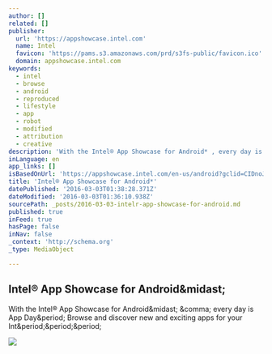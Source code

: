 ```yaml
---
author: []
related: []
publisher:
  url: 'https://appshowcase.intel.com'
  name: Intel
  favicon: 'https://pams.s3.amazonaws.com/prd/s3fs-public/favicon.ico'
  domain: appshowcase.intel.com
keywords:
  - intel
  - browse
  - android
  - reproduced
  - lifestyle
  - app
  - robot
  - modified
  - attribution
  - creative
description: 'With the Intel® App Showcase for Android* , every day is App Day. Browse and discover new and exciting apps for your Int...'
inLanguage: en
app_links: []
isBasedOnUrl: 'https://appshowcase.intel.com/en-us/android?gclid=CIDnoJ-wo8sCFVBhfgod4F4NGw&gclsrc=aw.ds'
title: 'Intel® App Showcase for Android*'
datePublished: '2016-03-03T01:38:28.371Z'
dateModified: '2016-03-03T01:36:10.938Z'
sourcePath: _posts/2016-03-03-intelr-app-showcase-for-android.md
published: true
inFeed: true
hasPage: false
inNav: false
_context: 'http://schema.org'
_type: MediaObject

---
```

<article style=""><h1>Intel® App Showcase for Android&amp;midast;</h1><p>With the Intel® App Showcase for Android&amp;midast; &amp;comma; every day is App Day&amp;period; Browse and discover new and exciting apps for your Int&amp;period;&amp;period;&amp;period;</p><img src="https://pams.s3.amazonaws.com/prd/s3fs-public/styles/product_page_icon_enlarged/public/Android.jpg?itok=48aOSWxi" /></article>